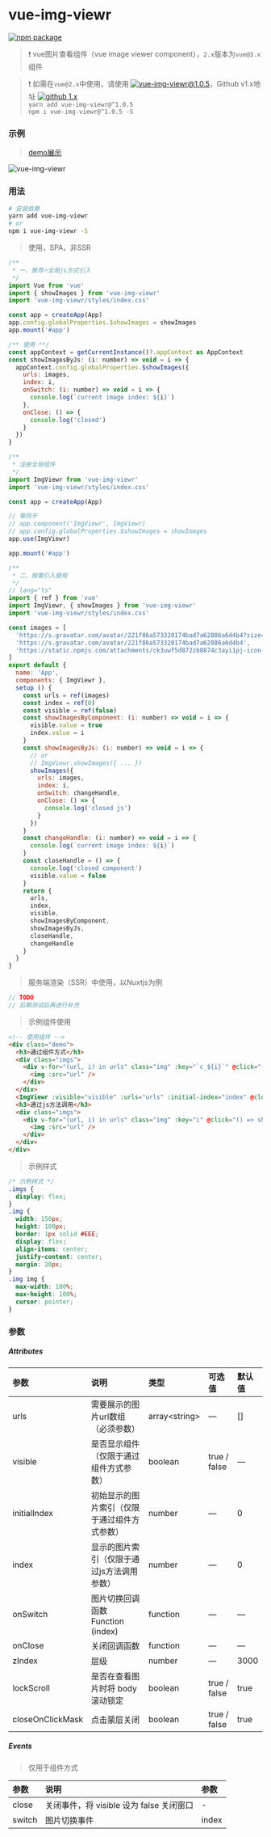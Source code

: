 # vue-img-viewr

[![npm package](https://img.shields.io/npm/v/vue-img-viewr.svg)](https://www.npmjs.com/package/vue-img-viewr)

> ❗ vue图片查看组件（vue image viewer component），```2.x```版本为```vue@3.x```组件  

> ❗ 如需在```vue@2.x```中使用，请使用 [![vue-img-viewr@1.0.5](https://img.shields.io/badge/npm%20vue--img--viewr-v1.0.5-blue)](https://www.npmjs.com/package/vue-img-viewr/v/1.0.5)，Github v1.x地址 [![github 1.x](https://img.shields.io/badge/github%20vue--img--viewr-1.x-green)](https://github.com/jekorx/vue-img-viewr/tree/1.x)  
> ```yarn add vue-img-viewr@^1.0.5```  
> ```npm i vue-img-viewr@^1.0.5 -S```  

### 示例

> [demo展示](https://jekorx.github.io/vue-img-viewr)  

![vue-img-viewr](screenshot/pic0.png)

### 用法

```bash
# 安装依赖
yarn add vue-img-viewr
# or
npm i vue-img-viewr -S
```

> 使用，SPA，非SSR  

```javascript
/**
 * 一、推荐🔥全局js方式引入
 */
import Vue from 'vue'
import { showImages } from 'vue-img-viewr'
import 'vue-img-viewr/styles/index.css'

const app = createApp(App)
app.config.globalProperties.$showImages = showImages
app.mount('#app')

/** 使用 **/
const appContext = getCurrentInstance()?.appContext as AppContext
const showImagesByJs: (i: number) => void = i => {
  appContext.config.globalProperties.$showImages({
    urls: images,
    index: i,
    onSwitch: (i: number) => void = i => {
      console.log(`current image index: ${i}`)
    },
    onClose: () => {
      console.log('closed')
    }
  })
}

/** 
 * 注册全局组件
 */
import ImgViewr from 'vue-img-viewr'
import 'vue-img-viewr/styles/index.css'

const app = createApp(App)

// 等同于
// app.component('ImgViewr', ImgViewr)
// app.config.globalProperties.$showImages = showImages
app.use(ImgViewr)

app.mount('#app')

/**
 * 二、按需引入使用
 */
// lang="ts"
import { ref } from 'vue'
import ImgViewr, { showImages } from 'vue-img-viewr'
import 'vue-img-viewr/styles/index.css'

const images = [
  'https://s.gravatar.com/avatar/221f86a573320174bad7a62886a6d4b4?size=100&default=retro',
  'https://s.gravatar.com/avatar/221f86a573320174bad7a62886a6d4b4',
  'https://static.npmjs.com/attachments/ck3uwf5d872zb8874c3ayi1pj-icon-pro-wombat-3x.png'
]
export default {
  name: 'App',
  components: { ImgViewr },
  setup () {
    const urls = ref(images)
    const index = ref(0)
    const visible = ref(false)
    const showImagesByComponent: (i: number) => void = i => {
      visible.value = true
      index.value = i
    }
    const showImagesByJs: (i: number) => void = i => {
      // or
      // ImgViewr.showImages({ ... })
      showImages({
        urls: images,
        index: i,
        onSwitch: changeHandle,
        onClose: () => {
          console.log('closed js')
        }
      })
    }
    const changeHandle: (i: number) => void = i => {
      console.log(`current image index: ${i}`)
    }
    const closeHandle = () => {
      console.log('closed component')
      visible.value = false
    }
    return {
      urls,
      index,
      visible,
      showImagesByComponent,
      showImagesByJs,
      closeHandle,
      changeHandle
    }
  }
}
```

> 服务端渲染（SSR）中使用，以Nuxtjs为例  

```javascript
// TODO
// 后期测试后再进行补充
```

> 示例组件使用

```html
<!-- 使用组件 -->
<div class="demo">
  <h3>通过组件方式</h3>
  <div class="imgs">
    <div v-for="(url, i) in urls" class="img" :key="`c_${i}`" @click="() => showImagesByComponent(i)">
      <img :src="url" />
    </div>
  </div>
  <ImgViewr :visible="visible" :urls="urls" :initial-index="index" @close="closeHandle" @switch="changeHandle" />
  <h3>通过js方法调用</h3>
  <div class="imgs">
    <div v-for="(url, i) in urls" class="img" :key="i" @click="() => showImagesByJs(i)">
      <img :src="url" />
    </div>
  </div>
</div>
```

> 示例样式  

```css
/* 示例样式 */
.imgs {
  display: flex;
}
.img {
  width: 150px;
  height: 100px;
  border: 1px solid #EEE;
  display: flex;
  align-items: center;
  justify-content: center;
  margin: 20px;
}
.img img {
  max-width: 100%;
  max-height: 100%;
  cursor: pointer;
}
```

### 参数

##### Attributes

| 参数             | 说明                                       | 类型           | 可选值          | 默认值 |
| :--------------- | :----------------------------------------- | :------------- | :------------- | :----- |
| urls             | 需要展示的图片url数组（必须参数）           | array&#60;string&#62; | —       | []      |
| visible          | 是否显示组件（仅限于通过组件方式参数）      | boolean         | true / false  | —      |
| initialIndex     | 初始显示的图片索引（仅限于通过组件方式参数）| number          | —             | 0      |
| index            | 显示的图片索引（仅限于通过js方法调用参数）  | number          | —             | 0      |
| onSwitch         | 图片切换回调函数 Function (index)          | function        | —             | —      |
| onClose          | 关闭回调函数                               | function        | —             | —      |
| zIndex           | 层级                                       | number          | —             | 3000    |
| lockScroll       | 是否在查看图片时将 body 滚动锁定            | boolean         | true / false   | true    |
| closeOnClickMask | 点击蒙层关闭                               | boolean         | true / false   | true    |

##### Events

> 仅用于组件方式  

| 参数   | 说明                                    | 参数  |
| :----- | :-------------------------------------- | :--- |
| close  | 关闭事件，将 visible 设为 false 关闭窗口 | -    |
| switch | 图片切换事件                            | index |
